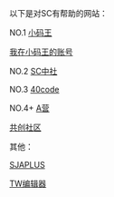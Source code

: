 以下是对SC有帮助的网站：

NO.1 [小码王](https://world.xiaomawang.com/w/index)

[我在小码王的账号](https://world.xiaomawang.com/w/person/project/all/3298235)

NO.2 [SC中社](https://www.scratch-cn.cn)

NO.3 [40code](https://40code.com)

NO.4+ [A营](https://aerfaying.com)  

[共创社区](ccw.site) 

其他：

[SJAPLUS](https://sjaplus.top)

[TW编辑器](https://turbowarp.org/editor)

